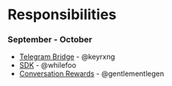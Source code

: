 # Responsibilities

### September - October

- [Telegram Bridge](https://github.com/ubiquity-os/telegram-bridge) - @keyrxng
- [SDK](https://github.com/ubiquity-os/sdk) - @whilefoo
- [Conversation Rewards](https://github.com/ubiquity-os/conversation-rewards) - @gentlementlegen
